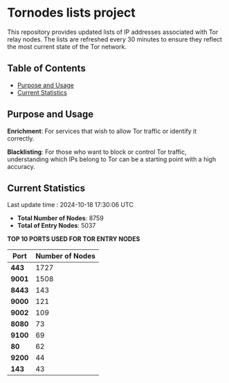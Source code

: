 # Tornodes lists project

This repository provides updated lists of IP addresses associated with Tor relay nodes. The lists are refreshed every 30 minutes to ensure they reflect the most current state of the Tor network.

## Table of Contents

- [Purpose and Usage](#purpose-and-usage)
- [Current Statistics](#current-statistics)


## Purpose and Usage

**Enrichment**: For services that wish to allow Tor traffic or identify it correctly.

**Blacklisting**: For those who want to block or control Tor traffic, understanding which IPs belong to Tor can be a starting point with a high accuracy.

## Current Statistics

Last update time : 2024-10-18 17:30:06 UTC

- **Total Number of Nodes**: 8759
- **Total of Entry Nodes**: 5037

**TOP 10 PORTS USED FOR TOR ENTRY NODES**

| **Port** | **Number of Nodes** |
|------|-----------------|
| **443**   | 1727  |
| **9001**   | 1508  |
| **8443**   | 143  |
| **9000**   | 121  |
| **9002**   | 109  |
| **8080**   | 73  |
| **9100**   | 69  |
| **80**   | 62  |
| **9200**   | 44  |
| **143**   | 43  |

